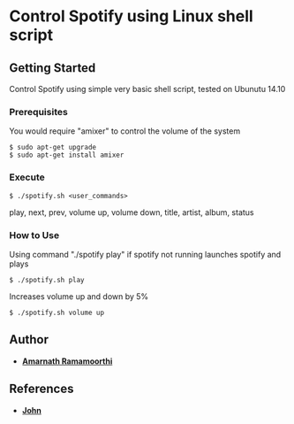 # Control Spotify using Linux shell script

## Getting Started

Control Spotify using simple very basic shell script, tested on Ubunutu 14.10

### Prerequisites

You would require "amixer" to control the volume of the system

```
$ sudo apt-get upgrade
$ sudo apt-get install amixer
```

### Execute

```
$ ./spotify.sh <user_commands>
```

play, next, prev, volume up, volume down, title, artist, album, status

### How to Use

Using command "./spotify play" if spotify not running launches spotify and plays

```
$ ./spotify.sh play
```

Increases volume up and down by 5%

```
$ ./spotify.sh volume up
```

## Author

* **[Amarnath Ramamoorthi](https://github.com/Amarnath-Ramamoorthi)**


## References

* **[John](https://github.com/johnhamelink/spotify-status)**